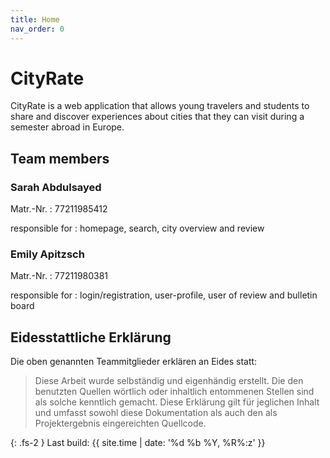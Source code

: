```yaml
---
title: Home
nav_order: 0
---
```




# CityRate

CityRate is a web application that allows young travelers and students to share and discover experiences about cities that they can visit during a semester abroad in Europe.

## Team members

### Sarah Abdulsayed



Matr.-Nr.
: 77211985412

responsible for
: homepage, search, city overview and review

### Emily Apitzsch

Matr.-Nr.
: 77211980381

responsible for
: login/registration, user-profile, user of review and bulletin board
 

## Eidesstattliche Erklärung

Die oben genannten Teammitglieder erklären an Eides statt:

> Diese Arbeit wurde selbständig und eigenhändig erstellt. Die den benutzten Quellen wörtlich oder inhaltlich entommenen Stellen sind als solche kenntlich gemacht. Diese Erklärung gilt für jeglichen Inhalt und umfasst sowohl diese Dokumentation als auch den als Projektergebnis eingereichten Quellcode.

{: .fs-2 }
Last build: {{ site.time | date: '%d %b %Y, %R%:z' }}